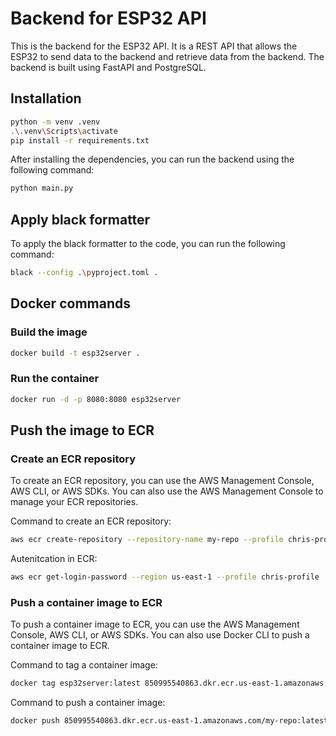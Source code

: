 # Backend for ESP32 API

This is the backend for the ESP32 API. It is a REST API that allows the ESP32 to send data to the backend and retrieve data from the backend. The backend is built using FastAPI and PostgreSQL.

## Installation
```bash
python -m venv .venv
.\.venv\Scripts\activate
pip install -r requirements.txt
```
After installing the dependencies, you can run the backend using the following command:
```bash
python main.py
```

## Apply black formatter
To apply the black formatter to the code, you can run the following command:
```bash
black --config .\pyproject.toml .
```

## Docker commands
### Build the image
```bash
docker build -t esp32server .
```

### Run the container
```bash
docker run -d -p 8080:8080 esp32server
```

## Push the image to ECR
### Create an ECR repository

To create an ECR repository, you can use the AWS Management Console, AWS CLI, or AWS SDKs. You can also use the AWS Management Console to manage your ECR repositories.

Command to create an ECR repository:

```bash
aws ecr create-repository --repository-name my-repo --profile chris-profile
```

Autenitcation in ECR:

```bash
aws ecr get-login-password --region us-east-1 --profile chris-profile | docker login --username AWS --password-stdin 850995540863.dkr.ecr.us-east-1.amazonaws.com
```

### Push a container image to ECR

To push a container image to ECR, you can use the AWS Management Console, AWS CLI, or AWS SDKs. You can also use Docker CLI to push a container image to ECR.

Command to tag a container image:

```bash
docker tag esp32server:latest 850995540863.dkr.ecr.us-east-1.amazonaws.com/my-repo:latest
```

Command to push a container image:

```bash
docker push 850995540863.dkr.ecr.us-east-1.amazonaws.com/my-repo:latest
```
